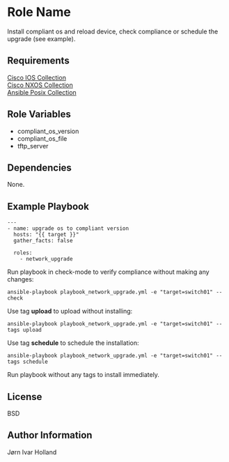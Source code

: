 Role Name
=========

Install compliant os and reload device, check compliance or schedule the upgrade (see example).

Requirements
------------

[Cisco IOS Collection](https://galaxy.ansible.com/cisco/ios)<br>
[Cisco NXOS Collection](https://galaxy.ansible.com/cisco/nxos)<br>
[Ansible Posix Collection](https://galaxy.ansible.com/ansible/posix)

Role Variables
--------------

- compliant\_os\_version
- compliant\_os\_file
- tftp\_server

Dependencies
------------

None.

Example Playbook
----------------

    ---
    - name: upgrade os to compliant version
      hosts: "{{ target }}"
      gather_facts: false

      roles:
        - network_upgrade


Run playbook in check-mode to verify compliance without making any changes:

    ansible-playbook playbook_network_upgrade.yml -e "target=switch01" --check

Use tag **upload** to upload without installing:

    ansible-playbook playbook_network_upgrade.yml -e "target=switch01" --tags upload

Use tag **schedule** to schedule the installation:

    ansible-playbook playbook_network_upgrade.yml -e "target=switch01" --tags schedule

Run playbook without any tags to install immediately.


License
-------

BSD

Author Information
------------------

Jørn Ivar Holland
